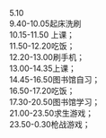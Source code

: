 5.10<br />9.40-10.05起床洗刷<br />10.15-11.50 上课；<br />11.50-12.20吃饭；<br />12.20-13.00刷手机；<br />13.00-14.35上课；<br />14.45-16.50图书馆自习；<br />16.50-17.20吃饭；<br />17.30-20.50图书馆学习；<br />21.00-23.50求生游戏；<br />23.50-0.30枪战游戏；




